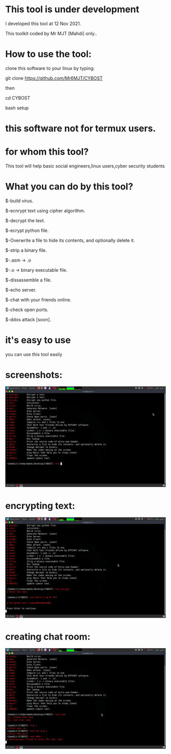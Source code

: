 
# This tool is under development
 I developed this tool at 12 Nov 2021.
 
 This toolkit coded by Mr MJT [Mahdi] only..


# How to use the tool:
clone this software to your linux by typing:

git clone https://github.com/Mr6MJT/CYBOST

then

cd CYBOST

bash setup
# this software not for termux users. 


# for whom this tool?
This tool will help basic social engineers,linux users,cyber security students




# What you can do by this tool?

$-build virus.

$-ecnrypt text using cipher algorithm.

$-decrypt the text.

$-ecrypt python file.

$-Overwrite a file to hide its contents, and optionally delete it.

$-strip a binary file.

$-.asm -> .o

$-.o -> binary executable file.

$-dissassemble a file.

$-echo server.

$-chat with your friends online.

$-check open ports.

$-ddos attack [soon].

# it's easy to use
you can use this tool easily


# screenshots:
<img src="cybost1.png">

# encrypting text:
<img src="cybost2.png">

# creating chat room:
<img src="cybost3.png">


